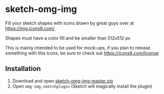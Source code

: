 # sketch-omg-img
Fill your sketch shapes with icons drawn by great guys over at https://img.icons8.com/

Shapes must have a color fill and be smaller than 512x512 px

This is mainly intended to be used for mock-ups,
if you plan to release something with this icons, be sure to check out
https://icons8.com/license

## Installation
1. Download and open [sketch-omg-img-master.zip](https://github.com/zardak/sketch-omg-img/archive/master.zip)
2. Open `omg-img.sketchplugin` (Sketch will magically install the plugin)
